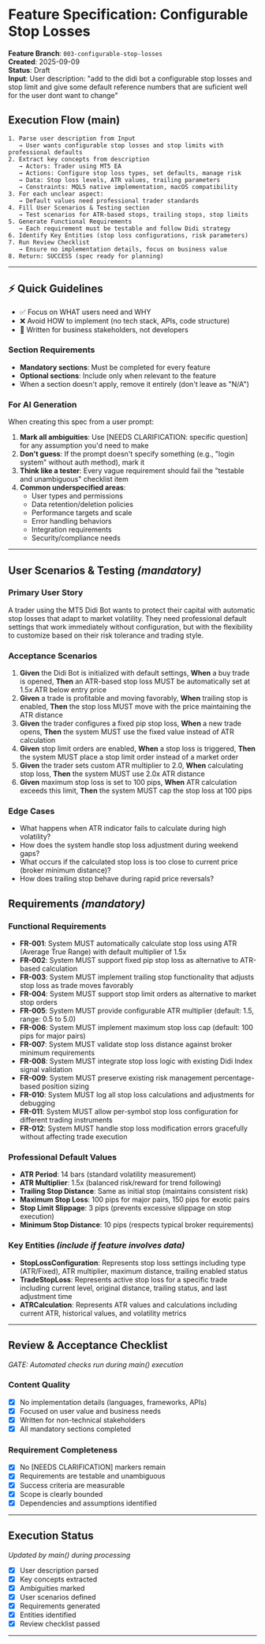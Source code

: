 # Feature Specification: Configurable Stop Losses

**Feature Branch**: `003-configurable-stop-losses`  
**Created**: 2025-09-09  
**Status**: Draft  
**Input**: User description: "add to the didi bot a configurable stop losses and stop limit and give some default reference numbers that are suficient well for the user dont want to change"

## Execution Flow (main)
```
1. Parse user description from Input
   → User wants configurable stop losses and stop limits with professional defaults
2. Extract key concepts from description
   → Actors: Trader using MT5 EA
   → Actions: Configure stop loss types, set defaults, manage risk
   → Data: Stop loss levels, ATR values, trailing parameters
   → Constraints: MQL5 native implementation, macOS compatibility
3. For each unclear aspect:
   → Default values need professional trader standards
4. Fill User Scenarios & Testing section
   → Test scenarios for ATR-based stops, trailing stops, stop limits
5. Generate Functional Requirements
   → Each requirement must be testable and follow Didi strategy
6. Identify Key Entities (stop loss configurations, risk parameters)
7. Run Review Checklist
   → Ensure no implementation details, focus on business value
8. Return: SUCCESS (spec ready for planning)
```

---

## ⚡ Quick Guidelines
- ✅ Focus on WHAT users need and WHY
- ❌ Avoid HOW to implement (no tech stack, APIs, code structure)
- 👥 Written for business stakeholders, not developers

### Section Requirements
- **Mandatory sections**: Must be completed for every feature
- **Optional sections**: Include only when relevant to the feature
- When a section doesn't apply, remove it entirely (don't leave as "N/A")

### For AI Generation
When creating this spec from a user prompt:
1. **Mark all ambiguities**: Use [NEEDS CLARIFICATION: specific question] for any assumption you'd need to make
2. **Don't guess**: If the prompt doesn't specify something (e.g., "login system" without auth method), mark it
3. **Think like a tester**: Every vague requirement should fail the "testable and unambiguous" checklist item
4. **Common underspecified areas**:
   - User types and permissions
   - Data retention/deletion policies  
   - Performance targets and scale
   - Error handling behaviors
   - Integration requirements
   - Security/compliance needs

---

## User Scenarios & Testing *(mandatory)*

### Primary User Story
A trader using the MT5 Didi Bot wants to protect their capital with automatic stop losses that adapt to market volatility. They need professional default settings that work immediately without configuration, but with the flexibility to customize based on their risk tolerance and trading style.

### Acceptance Scenarios
1. **Given** the Didi Bot is initialized with default settings, **When** a buy trade is opened, **Then** an ATR-based stop loss MUST be automatically set at 1.5x ATR below entry price
2. **Given** a trade is profitable and moving favorably, **When** trailing stop is enabled, **Then** the stop loss MUST move with the price maintaining the ATR distance
3. **Given** the trader configures a fixed pip stop loss, **When** a new trade opens, **Then** the system MUST use the fixed value instead of ATR calculation
4. **Given** stop limit orders are enabled, **When** a stop loss is triggered, **Then** the system MUST place a stop limit order instead of a market order
5. **Given** the trader sets custom ATR multiplier to 2.0, **When** calculating stop loss, **Then** the system MUST use 2.0x ATR distance
6. **Given** maximum stop loss is set to 100 pips, **When** ATR calculation exceeds this limit, **Then** the system MUST cap the stop loss at 100 pips

### Edge Cases
- What happens when ATR indicator fails to calculate during high volatility?
- How does the system handle stop loss adjustment during weekend gaps?
- What occurs if the calculated stop loss is too close to current price (broker minimum distance)?
- How does trailing stop behave during rapid price reversals?

## Requirements *(mandatory)*

### Functional Requirements
- **FR-001**: System MUST automatically calculate stop loss using ATR (Average True Range) with default multiplier of 1.5x
- **FR-002**: System MUST support fixed pip stop loss as alternative to ATR-based calculation
- **FR-003**: System MUST implement trailing stop functionality that adjusts stop loss as trade moves favorably
- **FR-004**: System MUST support stop limit orders as alternative to market stop orders
- **FR-005**: System MUST provide configurable ATR multiplier (default: 1.5, range: 0.5 to 5.0)
- **FR-006**: System MUST implement maximum stop loss cap (default: 100 pips for major pairs)
- **FR-007**: System MUST validate stop loss distance against broker minimum requirements
- **FR-008**: System MUST integrate stop loss logic with existing Didi Index signal validation
- **FR-009**: System MUST preserve existing risk management percentage-based position sizing
- **FR-010**: System MUST log all stop loss calculations and adjustments for debugging
- **FR-011**: System MUST allow per-symbol stop loss configuration for different trading instruments
- **FR-012**: System MUST handle stop loss modification errors gracefully without affecting trade execution

### Professional Default Values
- **ATR Period**: 14 bars (standard volatility measurement)
- **ATR Multiplier**: 1.5x (balanced risk/reward for trend following)
- **Trailing Stop Distance**: Same as initial stop (maintains consistent risk)
- **Maximum Stop Loss**: 100 pips for major pairs, 150 pips for exotic pairs
- **Stop Limit Slippage**: 3 pips (prevents excessive slippage on stop execution)
- **Minimum Stop Distance**: 10 pips (respects typical broker requirements)

### Key Entities *(include if feature involves data)*
- **StopLossConfiguration**: Represents stop loss settings including type (ATR/Fixed), ATR multiplier, maximum distance, trailing enabled status
- **TradeStopLoss**: Represents active stop loss for a specific trade including current level, original distance, trailing status, and last adjustment time
- **ATRCalculation**: Represents ATR values and calculations including current ATR, historical values, and volatility metrics

---

## Review & Acceptance Checklist
*GATE: Automated checks run during main() execution*

### Content Quality
- [x] No implementation details (languages, frameworks, APIs)
- [x] Focused on user value and business needs
- [x] Written for non-technical stakeholders
- [x] All mandatory sections completed

### Requirement Completeness
- [x] No [NEEDS CLARIFICATION] markers remain
- [x] Requirements are testable and unambiguous  
- [x] Success criteria are measurable
- [x] Scope is clearly bounded
- [x] Dependencies and assumptions identified

---

## Execution Status
*Updated by main() during processing*

- [x] User description parsed
- [x] Key concepts extracted
- [x] Ambiguities marked
- [x] User scenarios defined
- [x] Requirements generated
- [x] Entities identified
- [x] Review checklist passed

---
